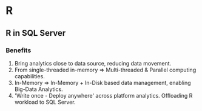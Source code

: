 # R

## R in SQL Server

### Benefits

1. Bring analytics close to data source, reducing data movement.
1. From single-threaded in-memory => Multi-threaded & Parallel computing capabilities.
1. In-Memory => In-Memory + In-Disk based data management, enabling Big-Data Analytics.
1. 'Write once - Deploy anywhere' across platform analytics. Offloading R workload to SQL Server. 